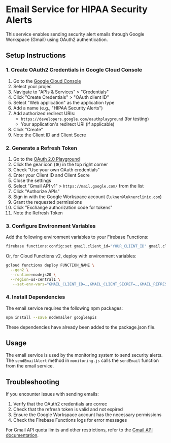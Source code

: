 # Email Service for HIPAA Security Alerts

This service enables sending security alert emails through Google Workspace (Gmail) using OAuth2 authentication.

## Setup Instructions

### 1. Create OAuth2 Credentials in Google Cloud Console

1. Go to the [Google Cloud Console](https://console.cloud.google.com/)
2. Select your projec
3. Navigate to "APIs & Services" > "Credentials"
4. Click "Create Credentials" > "OAuth client ID"
5. Select "Web application" as the application type
6. Add a name (e.g., "HIPAA Security Alerts")
7. Add authorized redirect URIs:
   - `https://developers.google.com/oauthplayground` (for testing)
   - Your application's redirect URI (if applicable)
8. Click "Create"
9. Note the Client ID and Client Secre

### 2. Generate a Refresh Token

1. Go to the [OAuth 2.0 Playground](https://developers.google.com/oauthplayground/)
2. Click the gear icon (⚙️) in the top right corner
3. Check "Use your own OAuth credentials"
4. Enter your Client ID and Client Secre
5. Close the settings
6. Select "Gmail API v1" > `https://mail.google.com/` from the list
7. Click "Authorize APIs"
8. Sign in with the Google Workspace account (`lukner@luknerclinic.com`)
9. Grant the requested permissions
10. Click "Exchange authorization code for tokens"
11. Note the Refresh Token

### 3. Configure Environment Variables

Add the following environment variables to your Firebase Functions:

```bash
firebase functions:config:set gmail.client_id="YOUR_CLIENT_ID" gmail.client_secret="YOUR_CLIENT_SECRET" gmail.refresh_token="YOUR_REFRESH_TOKEN"
```

Or, for Cloud Functions v2, deploy with environment variables:

```bash
gcloud functions deploy FUNCTION_NAME \
  --gen2 \
  --runtime=nodejs20 \
  --region=us-central1 \
   --set-env-vars="GMAIL_CLIENT_ID=…,GMAIL_CLIENT_SECRET=…,GMAIL_REFRESH_TOKEN=…"
```

### 4. Install Dependencies

The email service requires the following npm packages:

```bash
npm install --save nodemailer googleapis
```

These dependencies have already been added to the package.json file.

## Usage

The email service is used by the monitoring system to send security alerts. The `sendEmailAlert` method in `monitoring.js` calls the `sendEmail` function from the email service.

## Troubleshooting

If you encounter issues with sending emails:

1. Verify that the OAuth2 credentials are correc
2. Check that the refresh token is valid and not expired
3. Ensure the Google Workspace account has the necessary permissions
4. Check the Firebase Functions logs for error messages

For Gmail API quota limits and other restrictions, refer to the [Gmail API documentation](https://developers.google.com/gmail/api/reference/quota).
